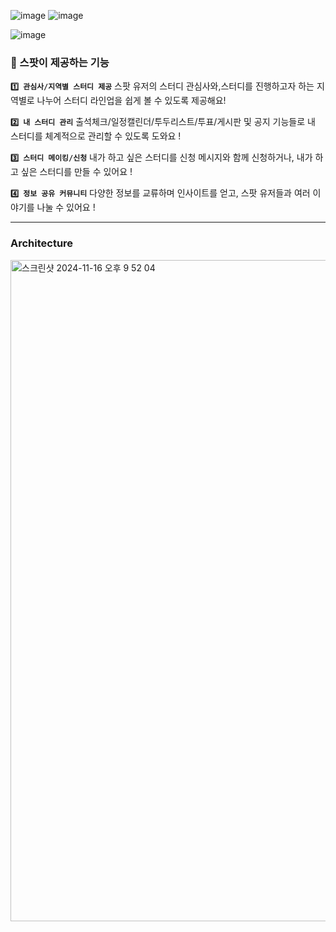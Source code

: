 
![image](https://github.com/user-attachments/assets/27badc56-59cf-4201-a79b-beb727c4d0a3)
![image](https://github.com/user-attachments/assets/9557ea21-1aa3-460b-870e-4aae7fa93533)


![image](https://github.com/user-attachments/assets/46545c0a-ac22-47d9-b075-0ca8a193eb2b)

### 📂 스팟이 제공하는 기능
**`1️⃣ 관심사/지역별 스터디 제공`**
스팟 유저의 스터디 관심사와,스터디를 진행하고자 하는 지역별로 나누어
스터디 라인업을 쉽게 볼 수 있도록 제공해요!

**`2️⃣ 내 스터디 관리`**
출석체크/일정캘린더/투두리스트/투표/게시판 및 공지 기능들로
내 스터디를 체계적으로 관리할 수 있도록 도와요 !

**`3️⃣ 스터디 메이킹/신청`**
내가 하고 싶은 스터디를 신청 메시지와 함께 신청하거나,
내가 하고 싶은 스터디를 만들 수 있어요 !

**`4️⃣ 정보 공유 커뮤니티`**
다양한 정보를 교류하며 인사이트를 얻고,
스팟 유저들과 여러 이야기를 나눌 수 있어요 !

---

### Architecture
<img width="1058" alt="스크린샷 2024-11-16 오후 9 52 04" src="https://github.com/user-attachments/assets/d9a970f6-6297-4732-b2ab-f4225822073c">








